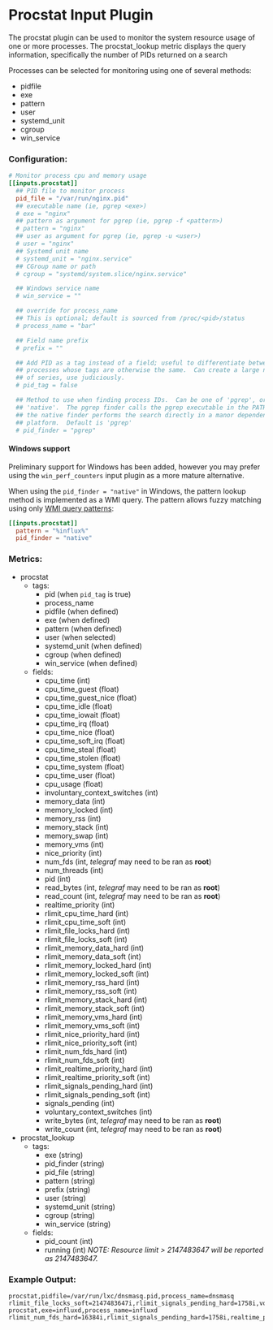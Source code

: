 # Procstat Input Plugin

The procstat plugin can be used to monitor the system resource usage of one or more processes.
The procstat_lookup metric displays the query information, 
specifically the number of PIDs returned on a search

Processes can be selected for monitoring using one of several methods:
- pidfile
- exe
- pattern
- user
- systemd_unit
- cgroup
- win_service

### Configuration:

```toml
# Monitor process cpu and memory usage
[[inputs.procstat]]
  ## PID file to monitor process
  pid_file = "/var/run/nginx.pid"
  ## executable name (ie, pgrep <exe>)
  # exe = "nginx"
  ## pattern as argument for pgrep (ie, pgrep -f <pattern>)
  # pattern = "nginx"
  ## user as argument for pgrep (ie, pgrep -u <user>)
  # user = "nginx"
  ## Systemd unit name
  # systemd_unit = "nginx.service"
  ## CGroup name or path
  # cgroup = "systemd/system.slice/nginx.service"

  ## Windows service name
  # win_service = ""

  ## override for process_name
  ## This is optional; default is sourced from /proc/<pid>/status
  # process_name = "bar"

  ## Field name prefix
  # prefix = ""

  ## Add PID as a tag instead of a field; useful to differentiate between
  ## processes whose tags are otherwise the same.  Can create a large number
  ## of series, use judiciously.
  # pid_tag = false

  ## Method to use when finding process IDs.  Can be one of 'pgrep', or
  ## 'native'.  The pgrep finder calls the pgrep executable in the PATH while
  ## the native finder performs the search directly in a manor dependent on the
  ## platform.  Default is 'pgrep'
  # pid_finder = "pgrep"
```

#### Windows support

Preliminary support for Windows has been added, however you may prefer using
the `win_perf_counters` input plugin as a more mature alternative.

When using the `pid_finder = "native"` in Windows, the pattern lookup method is
implemented as a WMI query.  The pattern allows fuzzy matching using only
[WMI query patterns](https://msdn.microsoft.com/en-us/library/aa392263(v=vs.85).aspx):
```toml
[[inputs.procstat]]
  pattern = "%influx%"
  pid_finder = "native"
```

### Metrics:

- procstat
  - tags:
    - pid (when `pid_tag` is true)
    - process_name
    - pidfile (when defined)
    - exe (when defined)
    - pattern (when defined)
    - user (when selected)
    - systemd_unit (when defined)
    - cgroup (when defined)
    - win_service (when defined)
  - fields:
    - cpu_time (int)
    - cpu_time_guest (float)
    - cpu_time_guest_nice (float)
    - cpu_time_idle (float)
    - cpu_time_iowait (float)
    - cpu_time_irq (float)
    - cpu_time_nice (float)
    - cpu_time_soft_irq (float)
    - cpu_time_steal (float)
    - cpu_time_stolen (float)
    - cpu_time_system (float)
    - cpu_time_user (float)
    - cpu_usage (float)
    - involuntary_context_switches (int)
    - memory_data (int)
    - memory_locked (int)
    - memory_rss (int)
    - memory_stack (int)
    - memory_swap (int)
    - memory_vms (int)
    - nice_priority (int)
    - num_fds (int, *telegraf* may need to be ran as **root**)
    - num_threads (int)
    - pid (int)
    - read_bytes (int, *telegraf* may need to be ran as **root**)
    - read_count (int, *telegraf* may need to be ran as **root**)
    - realtime_priority (int)
    - rlimit_cpu_time_hard (int)
    - rlimit_cpu_time_soft (int)
    - rlimit_file_locks_hard (int)
    - rlimit_file_locks_soft (int)
    - rlimit_memory_data_hard (int)
    - rlimit_memory_data_soft (int)
    - rlimit_memory_locked_hard (int)
    - rlimit_memory_locked_soft (int)
    - rlimit_memory_rss_hard (int)
    - rlimit_memory_rss_soft (int)
    - rlimit_memory_stack_hard (int)
    - rlimit_memory_stack_soft (int)
    - rlimit_memory_vms_hard (int)
    - rlimit_memory_vms_soft (int)
    - rlimit_nice_priority_hard (int)
    - rlimit_nice_priority_soft (int)
    - rlimit_num_fds_hard (int)
    - rlimit_num_fds_soft (int)
    - rlimit_realtime_priority_hard (int)
    - rlimit_realtime_priority_soft (int)
    - rlimit_signals_pending_hard (int)
    - rlimit_signals_pending_soft (int)
    - signals_pending (int)
    - voluntary_context_switches (int)
    - write_bytes (int, *telegraf* may need to be ran as **root**)
    - write_count (int, *telegraf* may need to be ran as **root**)
- procstat_lookup
  - tags:
    - exe (string)
    - pid_finder (string)
    - pid_file (string)
    - pattern (string)
    - prefix (string)
    - user (string)
    - systemd_unit (string)
    - cgroup (string)
    - win_service (string)
  - fields:
    - pid_count (int)
    - running (int)
*NOTE: Resource limit > 2147483647 will be reported as 2147483647.*

### Example Output:

```
procstat,pidfile=/var/run/lxc/dnsmasq.pid,process_name=dnsmasq rlimit_file_locks_soft=2147483647i,rlimit_signals_pending_hard=1758i,voluntary_context_switches=478i,read_bytes=307200i,cpu_time_user=0.01,cpu_time_guest=0,memory_swap=0i,memory_locked=0i,rlimit_num_fds_hard=4096i,rlimit_nice_priority_hard=0i,num_fds=11i,involuntary_context_switches=20i,read_count=23i,memory_rss=1388544i,rlimit_memory_rss_soft=2147483647i,rlimit_memory_rss_hard=2147483647i,nice_priority=20i,rlimit_cpu_time_hard=2147483647i,cpu_time=0i,write_bytes=0i,cpu_time_idle=0,cpu_time_nice=0,memory_data=229376i,memory_stack=135168i,rlimit_cpu_time_soft=2147483647i,rlimit_memory_data_hard=2147483647i,rlimit_memory_locked_hard=65536i,rlimit_signals_pending_soft=1758i,write_count=11i,cpu_time_iowait=0,cpu_time_steal=0,cpu_time_stolen=0,rlimit_memory_stack_soft=8388608i,cpu_time_system=0.02,cpu_time_guest_nice=0,rlimit_memory_locked_soft=65536i,rlimit_memory_vms_soft=2147483647i,rlimit_file_locks_hard=2147483647i,rlimit_realtime_priority_hard=0i,pid=828i,num_threads=1i,cpu_time_soft_irq=0,rlimit_memory_vms_hard=2147483647i,rlimit_realtime_priority_soft=0i,memory_vms=15884288i,rlimit_memory_stack_hard=2147483647i,cpu_time_irq=0,rlimit_memory_data_soft=2147483647i,rlimit_num_fds_soft=1024i,signals_pending=0i,rlimit_nice_priority_soft=0i,realtime_priority=0i
procstat,exe=influxd,process_name=influxd rlimit_num_fds_hard=16384i,rlimit_signals_pending_hard=1758i,realtime_priority=0i,rlimit_memory_vms_hard=2147483647i,rlimit_signals_pending_soft=1758i,cpu_time_stolen=0,rlimit_memory_stack_hard=2147483647i,rlimit_realtime_priority_hard=0i,cpu_time=0i,pid=500i,voluntary_context_switches=975i,cpu_time_idle=0,memory_rss=3072000i,memory_locked=0i,rlimit_nice_priority_soft=0i,signals_pending=0i,nice_priority=20i,read_bytes=823296i,cpu_time_soft_irq=0,rlimit_memory_data_hard=2147483647i,rlimit_memory_locked_soft=65536i,write_count=8i,cpu_time_irq=0,memory_vms=33501184i,rlimit_memory_stack_soft=8388608i,cpu_time_iowait=0,rlimit_memory_vms_soft=2147483647i,rlimit_nice_priority_hard=0i,num_fds=29i,memory_data=229376i,rlimit_cpu_time_soft=2147483647i,rlimit_file_locks_soft=2147483647i,num_threads=1i,write_bytes=0i,cpu_time_steal=0,rlimit_memory_rss_hard=2147483647i,cpu_time_guest=0,cpu_time_guest_nice=0,cpu_usage=0,rlimit_memory_locked_hard=65536i,rlimit_file_locks_hard=2147483647i,involuntary_context_switches=38i,read_count=16851i,memory_swap=0i,rlimit_memory_data_soft=2147483647i,cpu_time_user=0.11,rlimit_cpu_time_hard=2147483647i,rlimit_num_fds_soft=16384i,rlimit_realtime_priority_soft=0i,cpu_time_system=0.27,cpu_time_nice=0,memory_stack=135168i,rlimit_memory_rss_soft=2147483647i
```
